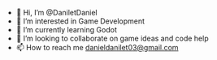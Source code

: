 - 👋 Hi, I’m @DaniletDaniel
- 👀 I’m interested in Game Development
- 🌱 I’m currently learning Godot
- 💞️ I’m looking to collaborate on game ideas and code help
- 📫 How to reach me danieldanilet03@gmail.com

<!---
DaniletDaniel/DaniletDaniel is a ✨ special ✨ repository because its `README.md` (this file) appears on your GitHub profile.
You can click the Preview link to take a look at your changes.
--->
